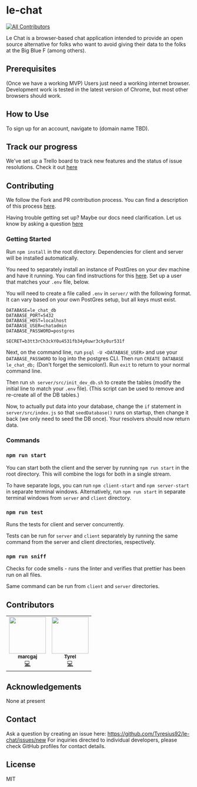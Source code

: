 # le-chat

<!-- ALL-CONTRIBUTORS-BADGE:START - Do not remove or modify this section -->
[![All Contributors](https://img.shields.io/badge/all_contributors-2-orange.svg?style=flat-square)](#contributors-)
<!-- ALL-CONTRIBUTORS-BADGE:END -->

Le Chat is a browser-based chat application intended to provide an open source alternative for folks who want to avoid giving their data to the folks at the Big Blue F (among others).

## Prerequisites

(Once we have a working MVP) Users just need a working internet browser. Development work is tested in the latest version of Chrome, but most other browsers should work.

## How to Use

To sign up for an account, navigate to (domain name TBD).

## Track our progress

We've set up a Trello board to track new features and the status of issue resolutions. Check it out [here](https://trello.com/b/VtxxQngU/le-chat-app)

## Contributing

We follow the Fork and PR contribution process. You can find a description of this process [here](https://mattstauffer.com/blog/how-to-contribute-to-an-open-source-github-project-using-your-own-fork/).

Having trouble getting set up? Maybe our docs need clarification. Let us know by asking a question [here](https://github.com/Tyresius92/le-chat/issues/new?template=question-template.md)

### Getting Started

Run `npm install` in the root directory. Dependencies for client and server will be installed automatically.

You need to separately install an instance of PostGres on your dev machine and have it running. You can find instructions for this [here](https://www.postgresql.org/docs/current/tutorial-install.html). Set up a user that matches your `.env` file, below.

You will need to create a file called `.env` in `server/` with the following format. It can vary based on your own PostGres setup, but all keys must exist.

```
DATABASE=le_chat_db
DATABASE_PORT=5432
DATABASE_HOST=localhost
DATABASE_USER=chatadmin
DATABASE_PASSWORD=postgres

SECRET=b3tt3rCh3ckY0u4531fb34y0uwr3cky0ur531f
```

Next, on the command line, run `psql -U <DATABASE_USER>` and use your `DATABASE_PASSWORD` to log into the postgres CLI. Then run `CREATE DATABASE le_chat_db;` (Don't forget the semicolon!). Run `exit` to return to your normal command line.

Then run `sh server/src/init_dev_db.sh` to create the tables (modify the initial line to match your `.env` file). (This script can be used to remove and re-create all of the DB tables.)

Now, to actually put data into your database, change the `if` statement in `server/src/index.js` so that `seedDatabase()` runs on startup, then change it back (we only need to seed the DB once). Your resolvers should now return data.

### Commands

### `npm run start`

You can start both the client and the server by running `npm run start` in the root directory. This will combine the logs for both in a single stream.

To have separate logs, you can run `npm client-start` and `npm server-start` in separate terminal windows. Alternatively, run `npm run start` in separate terminal windows from `server` and `client` directory.

### `npm run test`

Runs the tests for client and server concurrently.

Tests can be run for `server` and `client` separately by running the same command from the server and client directories, respectively.

### `npm run sniff`

Checks for code smells - runs the linter and verifies that prettier has been run on all files.

Same command can be run from `client` and `server` directories.

## Contributors

<!-- ALL-CONTRIBUTORS-LIST:START - Do not remove or modify this section -->
<!-- prettier-ignore-start -->
<!-- markdownlint-disable -->
<table>
  <tr>
    <td align="center"><a href="https://github.com/marcgaj"><img src="https://avatars3.githubusercontent.com/u/15946968?v=4" width="100px;" alt=""/><br /><sub><b>marcgaj</b></sub></a><br /><a href="https://github.com/Tyresius92/le-chat/commits?author=marcgaj" title="Code">💻</a></td>
    <td align="center"><a href="https://github.com/Tyresius92"><img src="https://avatars3.githubusercontent.com/u/28957445?v=4" width="100px;" alt=""/><br /><sub><b>Tyrel</b></sub></a><br /><a href="https://github.com/Tyresius92/le-chat/commits?author=Tyresius92" title="Code">💻</a></td>
  </tr>
</table>

<!-- markdownlint-enable -->
<!-- prettier-ignore-end -->
<!-- ALL-CONTRIBUTORS-LIST:END -->

## Acknowledgements

None at present

## Contact

Ask a question by creating an issue here: https://github.com/Tyresius92/le-chat/issues/new
For inquiries directed to individual developers, please check GitHub profiles for contact details.

## License

MIT
